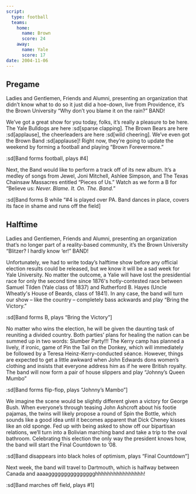 ```yaml
---
script:
  type: football
  teams:
    home:
      name: Brown
      score: 24
    away:
      name: Yale
      score: 17
date: 2004-11-06
---
```


## Pregame

Ladies and Gentlemen, Friends and Alumni, presenting an organization that didn’t know what to do so it just did a hoe-down, live from Providence, it’s the Brown University “Why don’t you blame it on the rain?” BAND!

We’ve got a great show for you today, folks, it’s really a pleasure to be here. The Yale Bulldogs are here :sd[sparse clapping]. The Brown Bears are here :sd[applause], the cheerleaders are here :sd[wild cheering]. We’ve even got the Brown Band :sd[applause]! Right now, they’re going to update the weekend by forming a football and playing “Brown Forevermore.”

:sd[Band forms football, plays #4]

Next, the Band would like to perform a track off of its new album. It’s a medley of songs from Jewel, Joni Mitchell, Ashlee Simpson, and The Texas Chainsaw Massacres entitled “Pieces of Us.” Watch as we form a B for “Believe us: _Never. Blame. It. On. The. Band._”

:sd[Band forms B while “#4 is played over PA. Band dances in place, covers its face in shame and runs off the field]

## Halftime

Ladies and Gentlemen, Friends and Alumni, presenting an organization that’s no longer part of a reality-based community, it’s the Brown University “Blitzer? I hardly know ‘er!” BAND!

Unfortunately, we had to write today’s halftime show before any official election results could be released, but we know it will be a sad week for Yale University. No matter the outcome, a Yalie will have lost the presidential race for only the second time since 1876's hotly-contested race between Samuel Tilden (Yale class of 1837) and Rutherford B. Hayes (Uncle Wheatly's House of Beards, class of 1841). In any case, the band will turn our show – like the country – completely bass ackwards and play “Bring the Victory.”

:sd[Band forms B, plays “Bring the Victory”]

No matter who wins the election, he will be given the daunting task of reuniting a divided country. Both parties’ plans for healing the nation can be summed up in two words: Slumber Party!!! The Kerry camp has planned a lively, if ironic, game of Pin the Tail on the Donkey, which will immediately be followed by a Teresa Heinz-Kerry-conducted séance. However, things are expected to get a little awkward when John Edwards dons women’s clothing and insists that everyone address him as if he were British royalty. The band will now form a pair of house slippers and play “Johnny’s Queen Mumbo”

:sd[Band forms flip-flop, plays “Johnny’s Mambo”]

We imagine the scene would be slightly different given a victory for George Bush. When everyone’s through teasing John Ashcroft about his footie pajamas, the twins will likely propose a round of Spin the Bottle, which sounds like a good idea until it becomes apparent that Dick Cheney kisses like an old sponge. Fed up with being asked to show off our bipartisan relations, we’ll turn into a Bolivian marching band and take a trip to the oval bathroom. Celebrating this election the only way the president knows how, the band will start the Final Countdown to ’08.

:sd[Band disappears into black holes of optimism, plays “Final Countdown”]

Next week, the band will travel to Dartmouth, which is halfway between Canada and aaaaggggggggggggggghhhhhhhhhhhhhhhh!

:sd[Band marches off field, plays #1]
